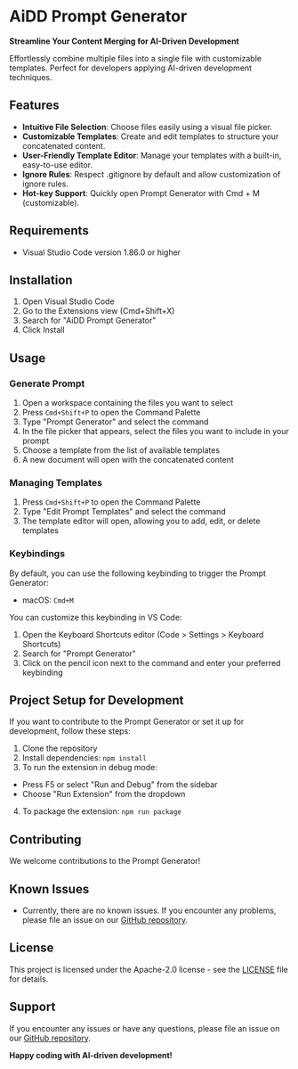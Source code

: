 # AiDD Prompt Generator

**Streamline Your Content Merging for AI-Driven Development**

Effortlessly combine multiple files into a single file with customizable templates. Perfect for developers applying AI-driven development techniques.

## Features

- **Intuitive File Selection**: Choose files easily using a visual file picker.
- **Customizable Templates**: Create and edit templates to structure your concatenated content.
- **User-Friendly Template Editor**: Manage your templates with a built-in, easy-to-use editor.
- **Ignore Rules**: Respect .gitignore by default and allow customization of ignore rules.
- **Hot-key Support**: Quickly open Prompt Generator with Cmd + M (customizable).

## Requirements

- Visual Studio Code version 1.86.0 or higher

## Installation

1. Open Visual Studio Code
2. Go to the Extensions view (Cmd+Shift+X)
3. Search for "AiDD Prompt Generator"
4. Click Install

## Usage

### Generate Prompt

1. Open a workspace containing the files you want to select
2. Press `Cmd+Shift+P` to open the Command Palette
3. Type "Prompt Generator" and select the command
4. In the file picker that appears, select the files you want to include in your prompt
5. Choose a template from the list of available templates
6. A new document will open with the concatenated content

### Managing Templates

1. Press `Cmd+Shift+P` to open the Command Palette
2. Type "Edit Prompt Templates" and select the command
3. The template editor will open, allowing you to add, edit, or delete templates

### Keybindings

By default, you can use the following keybinding to trigger the Prompt Generator:

- macOS: `Cmd+M`

You can customize this keybinding in VS Code:

1. Open the Keyboard Shortcuts editor (Code > Settings > Keyboard Shortcuts)
2. Search for "Prompt Generator"
3. Click on the pencil icon next to the command and enter your preferred keybinding

## Project Setup for Development

If you want to contribute to the Prompt Generator or set it up for development, follow these steps:

1. Clone the repository
2. Install dependencies: `npm install`
3. To run the extension in debug mode:

- Press F5 or select "Run and Debug" from the sidebar
- Choose "Run Extension" from the dropdown

4. To package the extension: `npm run package`

## Contributing

We welcome contributions to the Prompt Generator!

## Known Issues

- Currently, there are no known issues. If you encounter any problems, please file an issue on our [GitHub repository](https://github.com/EastAgile/AiDD-tools).

## License

This project is licensed under the Apache-2.0 license - see the [LICENSE](LICENSE) file for details.

## Support

If you encounter any issues or have any questions, please file an issue on our [GitHub repository](https://github.com/EastAgile/AiDD-tools/issues).

**Happy coding with AI-driven development!**
